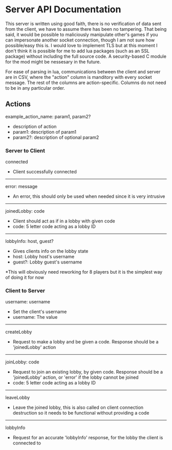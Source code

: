 # Server API Documentation

This server is written using good faith, there is no verification of data sent from the client, we have to assume there has been no tampering. That being said, it would be possible to maliciously manipulate other's games if you can impersonate another socket connection, though I am not sure how possible/easy this is. I would love to implement TLS but at this moment I don't think it is possible for me to add lua packages (such as an SSL package) without including the full source code. A security-based C module for the mod might be nessesary in the future.

For ease of parsing in lua, communications between the client and server are in CSV, where the "action" column is manditory with every socket message. The rest of the columns are action-specific. Columns do not need to be in any particular order.

## Actions

example_action_name: param1, param2?
- description of action
- param1: description of param1
- param2?: description of optional param2

### Server to Client

connected
- Client successfully connected

---

error: message
- An error, this should only be used when needed since it is very intrusive

---

joinedLobby: code
- Client should act as if in a lobby with given code
- code: 5 letter code acting as a lobby ID

---

lobbyInfo: host, guest?
- Gives clients info on the lobby state
- host: Lobby host's username
- guest?: Lobby guest's username

*This will obviously need reworking for 8 players but it is the simplest way of doing it for now

### Client to Server

username: username
- Set the client's username
- username: The value

---

createLobby
- Request to make a lobby and be given a code. Response should be a 'joinedLobby' action

---

joinLobby: code
- Request to join an existing lobby, by given code. Response should be a 'joinedLobby' action, or 'error' if the lobby cannot be joined
- code: 5 letter code acting as a lobby ID

---

leaveLobby
- Leave the joined lobby, this is also called on client connection destruction so it needs to be functional without providing a code

---

lobbyInfo
- Request for an accurate 'lobbyInfo' response, for the lobby the client is connected to